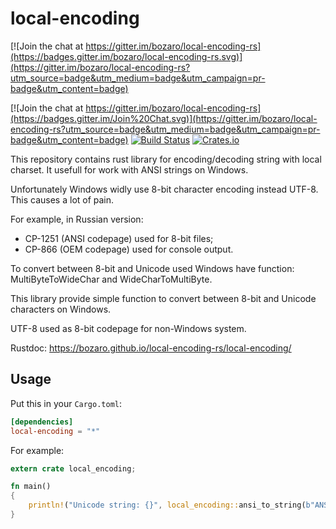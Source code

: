 local-encoding
====

[![Join the chat at https://gitter.im/bozaro/local-encoding-rs](https://badges.gitter.im/bozaro/local-encoding-rs.svg)](https://gitter.im/bozaro/local-encoding-rs?utm_source=badge&utm_medium=badge&utm_campaign=pr-badge&utm_content=badge)

[![Join the chat at https://gitter.im/bozaro/local-encoding-rs](https://badges.gitter.im/Join%20Chat.svg)](https://gitter.im/bozaro/local-encoding-rs?utm_source=badge&utm_medium=badge&utm_campaign=pr-badge&utm_content=badge)
[![Build Status](https://travis-ci.org/bozaro/local-encoding-rs.svg?branch=master)](https://travis-ci.org/bozaro/local-encoding-rs)
[![Crates.io](https://img.shields.io/crates/v/local-encoding.svg)](https://crates.io/crates/local-encoding)

This repository contains rust library for encoding/decoding string with local charset. It usefull for work with ANSI strings on Windows.

Unfortunately Windows widly use 8-bit character encoding instead UTF-8. This causes a lot of pain.

For example, in Russian version:

 * CP-1251 (ANSI codepage) used for 8-bit files;
 * CP-866 (OEM codepage) used for console output.

To convert between 8-bit and Unicode used Windows have function: MultiByteToWideChar and WideCharToMultiByte.

This library provide simple function to convert between 8-bit and Unicode characters on Windows.

UTF-8 used as 8-bit codepage for non-Windows system.

Rustdoc: https://bozaro.github.io/local-encoding-rs/local-encoding/

## Usage

Put this in your `Cargo.toml`:

```toml
[dependencies]
local-encoding = "*"
```

For example:
```rust
extern crate local_encoding;

fn main()
{
	println!("Unicode string: {}", local_encoding::ansi_to_string(b"ANSI string").unwrap());
}
```
